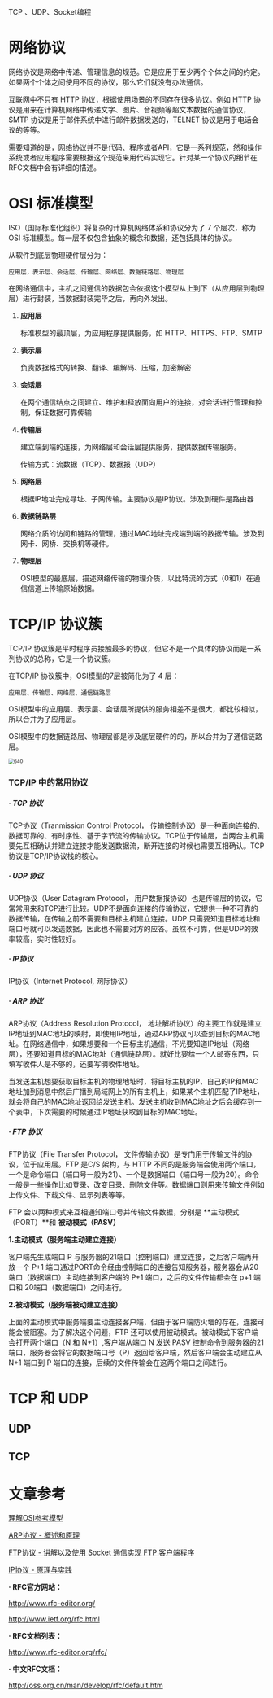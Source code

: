 TCP 、UDP、Socket编程

# 网络协议

网络协议是网络中传递、管理信息的规范。它是应用于至少两个个体之间的约定。如果两个个体之间使用不同的协议，那么它们就没有办法通信。

互联网中不只有 HTTP 协议，根据使用场景的不同存在很多协议。例如 HTTP 协议是用来在计算机网络中传递文字、图片、音视频等超文本数据的通信协议，SMTP 协议是用于邮件系统中进行邮件数据发送的，TELNET 协议是用于电话会议的等等。

需要知道的是，网络协议并不是代码、程序或者API，它是一系列规范，然和操作系统或者应用程序需要根据这个规范来用代码实现它。针对某一个协议的细节在RFC文档中会有详细的描述。

# OSI 标准模型 

ISO（国际标准化组织）将复杂的计算机网络体系和协议分为了 7 个层次，称为OSI 标准模型。每一层不仅包含抽象的概念和数据，还包括具体的协议。

从软件到底层物理硬件层分为：

```
应用层，表示层、会话层、传输层、网络层、数据链路层、物理层
```

在网络通信中，主机之间通信的数据包会依据这个模型从上到下（从应用层到物理层）进行封装，当数据封装完毕之后，再向外发出。

1. **应用层**

   标准模型的最顶层，为应用程序提供服务，如 HTTP、HTTPS、FTP、SMTP

2. **表示层**

   负责数据格式的转换、翻译、编解码、压缩，加密解密

3. **会话层**

   在两个通信结点之间建立、维护和释放面向用户的连接，对会话进行管理和控制，保证数据可靠传输

4. **传输层**

   建立端到端的连接，为网络层和会话层提供服务，提供数据传输服务。

   传输方式：流数据（TCP）、数据报（UDP）

5. **网络层**

   根据IP地址完成寻址、子网传输。主要协议是IP协议。涉及到硬件是路由器

6. **数据链路层**

   网络介质的访问和链路的管理，通过MAC地址完成端到端的数据传输。涉及到网卡、网桥、交换机等硬件。

7. **物理层**

   OSI模型的最底层，描述网络传输的物理介质，以比特流的方式（0和1）在通信信道上传输原始数据。

   

# TCP/IP 协议簇

TCP/IP 协议簇是平时程序员接触最多的协议，但它不是一个具体的协议而是一系列协议的总称，它是一个协议簇。

在TCP/IP 协议簇中，OSI模型的7层被简化为了 4 层：

```
应用层、传输层、网络层、通信链路层
```

OSI模型中的应用层、表示层、会话层所提供的服务相差不是很大，都比较相似，所以合并为了应用层。

OSI模型中的数据链路层、物理层都是涉及底层硬件的的，所以合并为了通信链路层。

<img src="/Users/fn-273/Desktop/640.webp" alt="640" style="zoom:67%;" />

### TCP/IP 中的常用协议

##### · TCP 协议

TCP协议（Tranmission Control Protocol， 传输控制协议）是一种面向连接的、数据可靠的、有时序性、基于字节流的传输协议。TCP位于传输层，当两台主机需要先互相确认并建立连接才能发送数据流，断开连接的时候也需要互相确认。TCP协议是TCP/IP协议栈的核心。



##### · UDP 协议

UDP协议（User Datagram Protocol， 用户数据报协议）也是传输层的协议，它常常用来和TCP进行比较。UDP不是面向连接的传输协议，它提供一种不可靠的数据传输，在传输之前不需要和目标主机建立连接。UDP 只需要知道目标地址和端口号就可以发送数据，因此也不需要对方的应答。虽然不可靠，但是UDP的效率较高，实时性较好。



##### · IP协议

IP协议（Internet Protocol, 网际协议）





##### · ARP 协议

ARP协议（Address Resolution Protocol， 地址解析协议）的主要工作就是建立IP地址到MAC地址的映射，即使用IP地址，通过ARP协议可以查到目标的MAC地址。在网络通信中，如果想要和一个目标主机通信，不光要知道IP地址（网络层），还要知道目标的MAC地址（通信链路层）。就好比要给一个人邮寄东西，只填写收件人是不够的，还要写明收件地址。

当发送主机想要获取目标主机的物理地址时，将目标主机的IP、自己的IP和MAC地址加到消息中然后广播到局域网上的所有主机上，如果某个主机匹配了IP地址，就会将自己的MAC地址返回给发送主机。发送主机收到MAC地址之后会缓存到一个表中，下次需要的时候通过IP地址获取到目标的MAC地址。



##### · FTP 协议

FTP协议（File Transfer Protocol， 文件传输协议）是专门用于传输文件的协议，位于应用层。FTP 是C/S 架构，与 HTTP 不同的是服务端会使用两个端口，一个是命令端口（端口号一般为21）、一个是数据端口（端口号一般为20）。命令一般是一些操作比如登录、改变目录、删除文件等。数据端口则用来传输文件例如上传文件、下载文件、显示列表等等。

FTP 会以两种模式来互相通知端口号并传输文件数据，分别是 **主动模式（PORT）**和 **被动模式（PASV）**

**1.主动模式（服务端主动建立连接）**

客户端先生成端口 P 与服务器的21端口（控制端口）建立连接，之后客户端再开放一个 P+1 端口通过PORT命令经由控制端口的连接告知服务器，服务器会从20端口（数据端口）主动连接到客户端的 P+1 端口，之后的文件传输都会在 p+1 端口和 20端口（数据端口）之间进行。

**2.被动模式（服务端被动建立连接）**

上面的主动模式中服务端要主动连接客户端，但由于客户端防火墙的存在，连接可能会被阻塞。为了解决这个问题，FTP 还可以使用被动模式。被动模式下客户端会打开两个端口（N 和 N+1）,客户端从端口 N 发送 PASV 控制命令到服务器的21端口，服务器会将它的数据端口号（P）返回给客户端，然后客户端会主动建立从 N+1 端口到 P 端口的连接，后续的文件传输会在这两个端口之间进行。







# TCP 和  UDP

## UDP

## TCP





# 文章参考

[理解OSI参考模型](https://www.cnblogs.com/evablogs/p/6709707.html)

[ARP协议 - 概述和原理](https://www.cnblogs.com/csguo/p/7527303.html)

[FTP协议 - 讲解以及使用 Socket 通信实现 FTP 客户端程序](https://www.ibm.com/developerworks/cn/linux/l-cn-socketftp/#ibm-pcon)

[IP协议 - 原理与实践](https://zhuanlan.zhihu.com/p/29287795)



**· RFC官方网站：**

 http://www.rfc-editor.org/

 http://www.ietf.org/rfc.html

 **· RFC文档列表：**

http://www.rfc-editor.org/rfc/

**· 中文RFC文档：**

http://oss.org.cn/man/develop/rfc/default.htm